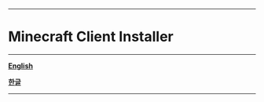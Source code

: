 ___

# **Minecraft Client Installer**

---

[**English**](https://github.com/BAN-NO77/Minecraft-Client-Installer/wiki/English)

[**한글**](https://github.com/BAN-NO77/Minecraft-Client-Installer/wiki/%ED%95%9C%EA%B8%80)

___
